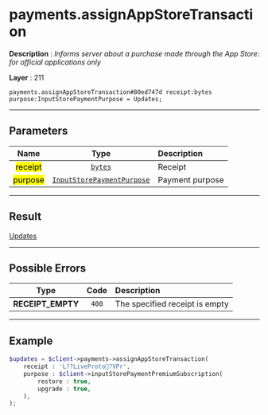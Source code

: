 # payments.assignAppStoreTransaction

**Description** : *Informs server about a purchase made through the App Store: for official applications only*

**Layer** : 211

```tl
payments.assignAppStoreTransaction#80ed747d receipt:bytes purpose:InputStorePaymentPurpose = Updates;
```

---

## Parameters

| Name | Type | Description |
| :---: | :---: | :--- |
| <mark>receipt</mark> | [`bytes`](type/bytes) | Receipt |
| <mark>purpose</mark> | [`InputStorePaymentPurpose`](type/InputStorePaymentPurpose) | Payment purpose |

---

## Result

[Updates](type/Updates)

---

## Possible Errors

| Type | Code | Description |
| :---: | :---: | :--- |
| **RECEIPT_EMPTY** | `400` | The specified receipt is empty |

---

## Example

```php
$updates = $client->payments->assignAppStoreTransaction(
	receipt : 'L??LiveProto?VPr',
	purpose : $client->inputStorePaymentPremiumSubscription(
		restore : true,
		upgrade : true,
	),
);
```
